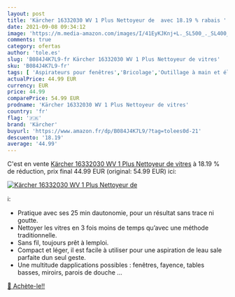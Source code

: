 ```yaml
---
layout: post
title: 'Kärcher 16332030 WV 1 Plus Nettoyeur de  avec 18.19 % rabais '
date: 2021-09-08 09:34:12
image: 'https://m.media-amazon.com/images/I/41EyKJKnj+L._SL500_._SL400_.jpg'
comments: true
category: ofertas
author: 'tole.es'
slug: 'B084J4K7L9-fr Kärcher 16332030 WV 1 Plus Nettoyeur de vitres'
sku: 'B084J4K7L9-fr'
tags: [ 'Aspirateurs pour fenêtres','Bricolage','Outillage à main et électroportatif','Outils de nettoyage','kärcher', ]
actualPrice: 44.99 EUR
currency: EUR
price: 44.99
comparePrice: 54.99 EUR
prodname: 'Kärcher 16332030 WV 1 Plus Nettoyeur de vitres'
country: 'fr'
flag: '🇫🇷'
brand: 'Kärcher'
buyurl: 'https://www.amazon.fr/dp/B084J4K7L9/?tag=tolees0d-21'
descuento: '18.19'
average: '44.99'
---
```


C'est en vente [Kärcher 16332030 WV 1 Plus Nettoyeur de vitres](https://www.amazon.fr/dp/B084J4K7L9/?tag=tolees0d-21)  à  18.19 % de réduction, prix final  44.99 EUR (original: 54.99 EUR) ici:

[![Kärcher 16332030 WV 1 Plus Nettoyeur de ](https://m.media-amazon.com/images/I/41EyKJKnj+L._SL500_._SL400_.jpg)](https://www.amazon.fr/dp/B084J4K7L9/?tag=tolees0d-21)

ℹ️:

- Pratique avec ses 25 min dautonomie, pour un résultat sans trace ni goutte.
- Nettoyer les vitres en 3 fois moins de temps qu’avec une méthode traditionnelle.
- Sans fil, toujours prêt à lemploi.
- Compact et léger, il est facile à utiliser pour une aspiration de leau sale parfaite dun seul geste.
- Une multitude dapplications possibles : fenêtres, fayence, tables basses, miroirs, parois de douche ...

[🛒 Achète-le!!](https://www.amazon.fr/dp/B084J4K7L9/?tag=tolees0d-21)
